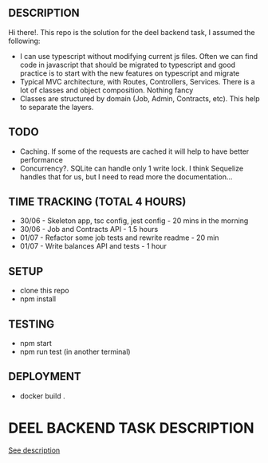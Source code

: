 ## DESCRIPTION

Hi there!. This repo is the solution for the deel backend task, I assumed the following:

- I can use typescript without modifying current js files. Often we can find code in javascript that should be migrated to typescript and good practice is to start with the new features on typescript and migrate
- Typical MVC architecture, with Routes, Controllers, Services. There is a lot of classes and object composition. Nothing fancy
- Classes are structured by domain (Job, Admin, Contracts, etc). This help to separate the layers.

## TODO
- Caching. If some of the requests are cached it will help to have better performance
- Concurrency?. SQLite can handle only 1 write lock. I think Sequelize handles that for us, but I need to read more the documentation... 


## TIME TRACKING (TOTAL 4 HOURS)

- 30/06 - Skeleton app, tsc config, jest config - 20 mins in the morning
- 30/06 - Job and Contracts API - 1.5 hours
- 01/07 - Refactor some job tests and rewrite readme - 20 min
- 01/07 - Write balances API and tests - 1 hour
## SETUP

- clone this repo
- npm install

## TESTING

- npm start
- npm run test (in another terminal)

## DEPLOYMENT

- docker build .

# DEEL BACKEND TASK DESCRIPTION

[See description](TASK.md)
